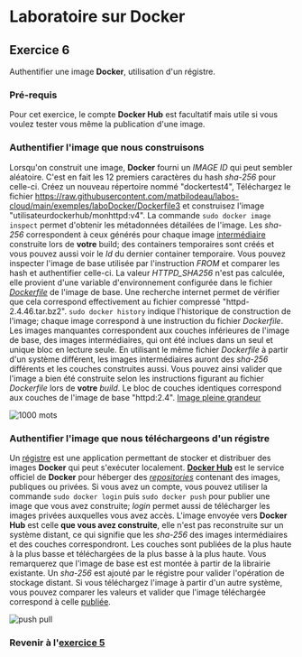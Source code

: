 # Laboratoire sur Docker

## Exercice 6
Authentifier une image **Docker**, utilisation d'un régistre.

### Pré-requis
Pour cet exercice, le compte **Docker Hub** est facultatif mais utile si vous voulez tester vous même la publication d'une image.

### Authentifier l'image que nous construisons
Lorsqu'on construit une image, **Docker** fourni un _IMAGE ID_ qui peut sembler aléatoire. C'est en fait les 12 premiers caractères du hash _sha-256_ pour celle-ci. Créez un nouveau répertoire nommé "dockertest4", Téléchargez le fichier https://raw.githubusercontent.com/matbilodeau/labos-cloud/main/exemples/laboDocker/Dockerfile3 et construisez l'image "utilisateurdockerhub/monhttpd:v4". La commande `sudo docker image inspect` permet d'obtenir les métadonnées détailées de l'image. Les _sha-256_ correspondent à ceux générés pour chaque image [intermédiaire][2] construite lors de **votre** build; des containers temporaires sont créés et vous pouvez aussi voir le _Id_ du dernier container temporaire. Vous pouvez inspecter l'image de base utilisée par l'instruction _FROM_ et comparer les hash et authentifier celle-ci. La valeur _HTTPD_SHA256_ n'est pas calculée, elle provient d'une variable d'environnement configurée dans le fichier _[Dockerfile][3]_ de l'image de base. Une recherche internet permet de vérifier que cela correspond effectivement au fichier compressé "httpd-2.4.46.tar.bz2". `sudo docker history` indique l'historique de construction de l'image; chaque image correspond à une instruction du fichier _Dockerfile_. Les images manquantes correspondent aux couches inférieures de l'image de base, des images intermédiaires, qui ont été inclues dans un seul et unique bloc en lecture seule. En utilisant le même fichier _Dockerfile_ à partir d'un système différent, les images intermédiaires auront des _sha-256_ différents et les couches construites aussi. Vous pouvez ainsi valider que l'image a bien été construite selon les instructions figurant au fichier _Dockerfile_ lors de **votre** _build_. Le bloc de couches identiques correspond aux couches de l'image de base "httpd:2.4". [Image pleine grandeur](https://labocloud.matbilodeau.dev/img/docker/docker6-0.png)

![1000 mots][img0]

### Authentifier l'image que nous téléchargeons d'un régistre
Un [régistre][4] est une application permettant de stocker et distribuer des images **Docker** qui peut s'exécuter localement. **[Docker Hub][5]** est le service officiel de **Docker** pour héberger des _[repositories][6]_ contenant des images, publiques ou privées. Si vous avez un compte, vous pouvez utiliser la commande `sudo docker login` puis `sudo docker push` pour publier une image que vous avez construite; _login_ permet aussi de télécharger les images privées auxquelles vous avez accès. L'image envoyée vers **Docker Hub** est celle **que vous avez construite**, elle n'est pas reconstruite sur un système distant, ce qui signifie que les _sha-256_ des images intermédiaires et des couches correspondront. Les couches sont publiées de la plus haute à la plus basse et téléchargées de la plus basse à la plus haute. Vous remarquerez que l'image de base est est montée à partir de la librairie existante. Un _sha-256_ est ajouté par le régistre pour valider l'opération de stockage distant. Si vous téléchargez l'image à partir d'un autre système, vous pouvez comparer les valeurs et valider que l'image téléchargée correspond à celle [publiée][8].

![push pull][img1]

### Revenir à l'[exercice 5][1]                 


[1]: ./laboDocker4.html
[2]: https://docs.docker.com/storage/storagedriver/#images-and-layers
[3]: https://github.com/docker-library/httpd/blob/077141ee37fca63972292c562ec0f632d0f831b1/2.4/Dockerfile
[4]: https://docs.docker.com/registry/
[5]: https://docs.docker.com/docker-hub/
[6]: https://docs.docker.com/docker-hub/repos/
[7]: https://downloads.apache.org/httpd/httpd-2.4.46.tar.bz2.sha256
[8]: https://hub.docker.com/layers/matbilodeau/monhttpd/v4/images/sha256-7c4d9f3bd1329b477aeac492d2b7462f209f65bc94594a150d8dcf1a24a56f60

[img0]: ./img/docker/docker6-0.png "comparaison des hash sha-256"
[img1]: ./img/docker/docker6-1.png "inspection push et pull"
